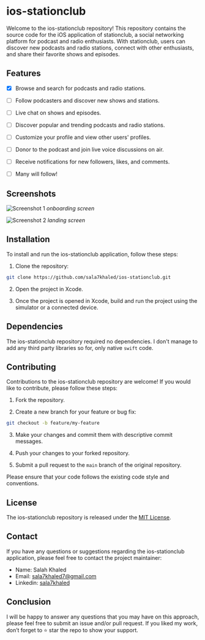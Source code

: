 # ios-stationclub

Welcome to the ios-stationclub repository! This repository contains the source code for the iOS application of stationclub, a social networking platform for podcast and radio enthusiasts. With stationclub, users can discover new podcasts and radio stations, connect with other enthusiasts, and share their favorite shows and episodes.


## Features

- [x] Browse and search for podcasts and radio stations.
- [ ] Follow podcasters and discover new shows and stations.
- [ ] Live chat on shows and episodes.
- [ ] Discover popular and trending podcasts and radio stations.
- [ ] Customize your profile and view other users' profiles.
- [ ] Donor to the podcast and join live voice discussions on air.
- [ ] Receive notifications for new followers, likes, and comments.
- [ ] Many will follow!


## Screenshots

![Screenshot 1](screenshots/screenshot1.png)
*onboarding screen*

![Screenshot 2](screenshots/screenshot2.png)
*landing screen*


## Installation

To install and run the ios-stationclub application, follow these steps:

1. Clone the repository:

```bash
git clone https://github.com/sala7khaled/ios-stationclub.git
```

2. Open the project in Xcode.

3. Once the project is opened in Xcode, build and run the project using the simulator or a connected device.


## Dependencies

The ios-stationclub repository required no dependencies. I don't manage to add any third party libraries so for, only native `swift` code.


## Contributing

Contributions to the ios-stationclub repository are welcome! If you would like to contribute, please follow these steps:

1. Fork the repository.

2. Create a new branch for your feature or bug fix:

```bash
git checkout -b feature/my-feature
```

3. Make your changes and commit them with descriptive commit messages.

4. Push your changes to your forked repository.

5. Submit a pull request to the `main` branch of the original repository.

Please ensure that your code follows the existing code style and conventions.


## License

The ios-stationclub repository is released under the [MIT License](LICENSE).


## Contact

If you have any questions or suggestions regarding the ios-stationclub application, please feel free to contact the project maintainer:

- Name: Salah Khaled
- Email: sala7khaled7@gmail.com
- Linkedin: [sala7khaled](Https://www.linkedin.com/in/sala7khaled/)


## Conclusion

I will be happy to answer any questions that you may have on this approach, please feel free to submit an issue and/or pull request.
If you liked my work, don’t forget to ⭐ star the repo to show your support.
